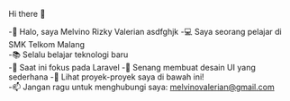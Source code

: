 Hi there 👋



-👋 Halo, saya Melvino Rizky Valerian
asdfghjk
-💻 Saya seorang pelajar di SMK Telkom Malang  
-📚 Selalu belajar teknologi baru  
-🌱 Saat ini fokus pada Laravel 
-🎨 Senang membuat desain UI yang sederhana
-🚀 Lihat proyek-proyek saya di bawah ini!  
-📫 Jangan ragu untuk menghubungi saya: melvinovalerian@gmail.com
